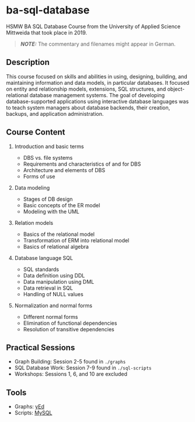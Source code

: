 # ba-sql-database

HSMW BA SQL Database Course from the University of Applied Science Mittweida that took place in 2019.

> **_NOTE:_** The commentary and filenames might appear in German.

## Description

This course focused on skills and abilities in using, designing, building, and maintaining information and data models, in particular databases. It focused on
entity and relationship models, extensions, SQL structures, and object-relational database management systems. The goal of developing database-supported applications using interactive
database languages was to teach system managers about database backends, their creation, backups, and application administration.

## Course Content

1. Introduction and basic terms

   - DBS vs. file systems
   - Requirements and characteristics of and for DBS
   - Architecture and elements of DBS
   - Forms of use

2. Data modeling

   - Stages of DB design
   - Basic concepts of the ER model
   - Modeling with the UML

3. Relation models

   - Basics of the relational model
   - Transformation of ERM into relational model
   - Basics of relational algebra

4. Database language SQL

   - SQL standards
   - Data definition using DDL
   - Data manipulation using DML
   - Data retrieval in SQL
   - Handling of NULL values

5. Normalization and normal forms
   - Different normal forms
   - Elimination of functional dependencies
   - Resolution of transitive dependencies

## Practical Sessions

- Graph Building: Session 2-5 found in `./graphs`
- SQL Database Work: Session 7-9 found in `./sql-scripts`
- Workshops: Sessions 1, 6, and 10 are excluded

## Tools

- Graphs: [yEd](https://www.yworks.com/products/yed)
- Scripts: [MySQL](https://www.mysql.com/)

